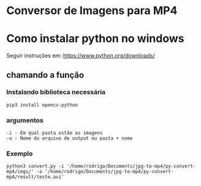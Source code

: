# Conversor de Imagens para MP4

# Como instalar python no windows
Seguir instruções em:
https://www.python.org/downloads/



## chamando a função
### Instalando biblioteca necessária
    pip3 install opencv-python  

### argumentos
    -i - Em qual pasta estão as imagens  
    -o - Nome do arquivo de output ou pasta + nome  

### Exemplo
    python3 convert.py -i '/home/rodrigo/Documents/jpg-to-mp4/py-convert-mp4/imgs/' -o '/home/rodrigo/Documents/jpg-to-mp4/py-convert-mp4/result/teste.avi'